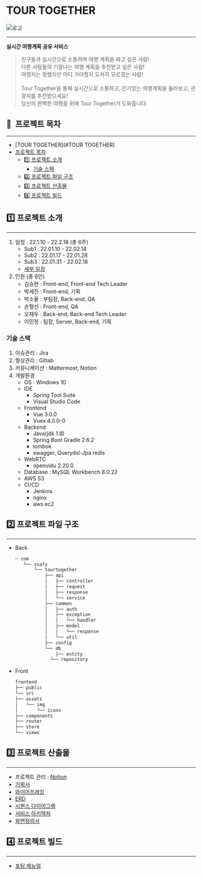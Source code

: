 # TOUR TOGETHER
![로고](/산출물/로고/IMG_0424.jpg)

---


**실시간 여행계획 공유 서비스**

> 친구들과 실시간으로 소통하며 여행 계획을 짜고 싶은 사람! <br/>
다른 사람들의 기깔나는 여행 계획을 추천받고 싶은 사람!<br/>
여행지는 정했지만 어디 가야할지 도저히 모르겠는 사람!<br/><br/>
Tour Together을 통해 실시간으로 소통하고, 인기있는 여행계획을 둘러보고, 관광지를 추천받으세요!<br/>
당신의 완벽한 여행을 위해 Tour Together가 도와줍니다.



## 📎  프로젝트 목차

---
- [TOUR TOGETHER](#TOUR TOGETHER)<br>
- [프로젝트 목차](#프로젝트-목차)
	- [1️⃣ 프로젝트 소개](#1️⃣-프로젝트-소개)
		- [기술 스택](#기술-스택)
	- [2️⃣ 프로젝트 파일 구조](#2️⃣-프로젝트-파일-구조)
	- [3️⃣ 프로젝트 산출물](#3️⃣-프로젝트-산출물)
    - [4️⃣ 프로젝트 빌드](#4️⃣-프로젝트-빌드)

## 1️⃣ 프로젝트 소개

---

1. 일정 : 22.1.10 - 22.2.18 (총 6주)
    - Sub1 : 22.01.10 - 22.02.14
    - Sub2 : 22.01.17 - 22.01.28
    - Sub3 : 22.01.31 - 22.02.18 
    - [세부 일정](https://amused-viper-137.notion.site/79098e3921524c51ab5f992d430e954a?v=b79c670d23a14315bfc79d2ac54af7e3)
2. 인원 (총 6인)
    - 김승현 : Front-end, Front-end Tech Leader
    - 박세진 : Front-end, 기획
    - 박소율 : 부팀장, Back-end, QA
    - 손형선 : Front-end, QA
    - 오재우 : Back-end, Back-end Tech Leader
    - 이민정 : 팀장, Server, Back-end, 기획
    

### 기술 스택

1. 이슈관리 : Jira
2. 형상관리 : Gitlab
3. 커뮤니케이션 : Mattermost, Notion
4. 개발환경
    - OS : Windows 10
    - IDE
        - Spring Tool Suite
        - Visual Studio Code
    - Frontend
        - Vue 3.0.0
        - Vuex 4.0.0-0
    - Backend
        - Java(jdk 1.8)
        - Spring Boot Gradle 2.6.2
        - lombok
        - swagger, Querydsl-Jpa redis
    - WebRTC
        - openvidu 2.20.0
    - Database : MySQL Workbench 8.0.22
    - AWS S3
    - CI/CD
        - Jenkins
        - nginx
        - aws ec2
    

## 2️⃣ 프로젝트 파일 구조
---

- Back
  
    ```bash
    ─ com
       └── ssafy
           └── tourtogether
               ├── api
               │   ├── controller
               │   ├── request
               │   ├── response
               │   └── service
               ├── common
               │   ├── auth
               │   ├── exception
               │   │   └── handler
               │   ├── model
               │   │   └── response
               │   └── util
               ├── config
               └── db
                   ├── entity
                 └── repository
    ```
    
- Front
  
    ```bash
    frontend
    ├── public
    └── src
    ├── assets
    │   └── img
    │       └── icons
    ├── components
    ├── router
    ├── store
    └── views
    ```
    

## 3️⃣ 프로젝트 산출물

---

- 프로젝트 관리 : [Notion](https://amused-viper-137.notion.site/SSAFY-2-5-ba42d6abf58c4708a3257429d4c31bc9)
- [기획서](https://github.com/Kim-Seunghyun/TourTogether/blob/develop/%EC%82%B0%EC%B6%9C%EB%AC%BC/%EA%B8%B0%ED%9A%8D%EC%84%9C/%EA%B3%B5%ED%86%B5PJT_%EA%B8%B0%ED%9A%8D%EB%B0%9C%ED%91%9C.pdf) 
- [와이어프레임](https://github.com/Kim-Seunghyun/TourTogether/tree/develop/%EC%82%B0%EC%B6%9C%EB%AC%BC/%EC%99%80%EC%9D%B4%EC%96%B4%ED%94%84%EB%A0%88%EC%9E%84)
- [ERD](https://github.com/Kim-Seunghyun/TourTogether/blob/develop/%EC%82%B0%EC%B6%9C%EB%AC%BC/erd/tt_erd.pdf) 
- [시퀀스 다이어그램](https://github.com/Kim-Seunghyun/TourTogether/tree/develop/%EC%82%B0%EC%B6%9C%EB%AC%BC/%EC%8B%9C%ED%80%80%EC%8A%A4%20%EB%8B%A4%EC%9D%B4%EC%96%B4%EA%B7%B8%EB%9E%A8)
- [서비스 아키텍처](https://github.com/Kim-Seunghyun/TourTogether/blob/develop/%EC%82%B0%EC%B6%9C%EB%AC%BC/%EC%8B%9C%EC%8A%A4%ED%85%9C%20%EA%B5%AC%EC%84%B1%EB%8F%84/tt_%EC%8B%9C%EC%8A%A4%ED%85%9C%EA%B5%AC%EC%84%B1%EB%8F%84.pdf)
- [화면정의서](https://github.com/Kim-Seunghyun/TourTogether/blob/develop/%EC%82%B0%EC%B6%9C%EB%AC%BC/%ED%99%94%EB%A9%B4%EC%A0%95%EC%9D%98%EC%84%9C/%ED%99%94%EB%A9%B4%EC%A0%95%EC%9D%98%EC%84%9C.pdf)


## 4️⃣ 프로젝트 빌드

---

- [포팅 메뉴얼](https://github.com/Kim-Seunghyun/TourTogether/blob/develop/exec/%ED%8F%AC%ED%8C%85%EB%A7%A4%EB%89%B4%EC%96%BC.pdf)

